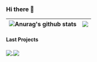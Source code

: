 ### Hi there 👋

| <div><img align="center" src="https://github-readme-stats.vercel.app/api?username=vittoriobusatta&show_icons=true&include_all_commits=true&theme=dark&hide_border=true" alt="Anurag's github stats" /></div> | <div><img align="center" src="https://github-readme-stats.vercel.app/api/top-langs/?username=vittoriobusatta&layout=compact&theme=dark&hide_border=true" /></div> | 
| ------------- | ------------- |

#### Last Projects

<a href="https://github.com/vittoriobusatta/Portfolio-V1">
  <img align="center" src="https://github-readme-stats.vercel.app/api/pin/?username=vittoriobusatta&repo=Portfolio-V1&theme=dark" />
</a>
<a href="https://github.com/vittoriobusatta/Galleria-Challenge">
  <img align="center" src="https://github-readme-stats.vercel.app/api/pin/?username=vittoriobusatta&repo=Galleria-Challenge&theme=dark" />
</a>
